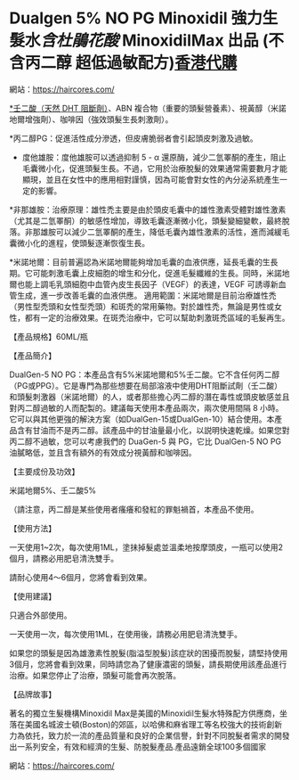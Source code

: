 # Dualgen 5% NO PG Minoxidil 強力生髮水*含杜鵑花酸* MinoxidilMax 出品 (不含丙二醇 超低過敏配方)[香港代購](https://haircores.com/)

網站：https://haircores.com/

[*壬二酸（天然 DHT 阻斷劑）](https://haircores.com/product/dualgen-5-minoxidil-%e5%bc%b7%e5%8a%9b%e7%94%9f%e9%ab%ae%e6%b0%b4%e5%90%ab%e6%9d%9c%e9%b5%91%e8%8a%b1%e9%85%b8-minoxidilmax-%e5%87%ba%e5%93%81-%e4%b8%8d%e5%90%ab%e4%b8%99%e4%ba%8c%e9%86%87/)、ABN 複合物（重要的頭髮營養素）、視黃醇（米諾地爾增強劑）、咖啡因（強效頭髮生長刺激劑）。

*丙二醇PG：促進活性成分滲透，但皮膚脆弱者會引起頭皮刺激及過敏。

* 度他雄胺：度他雄胺可以透過抑制 5 - α 還原酶，減少二氫睪酮的產生，阻止毛囊微小化，促進頭髮生長。不過，它用於治療脫髮的效果通常需要數月才能顯現，並且在女性中的應用相對謹慎，因為可能會對女性的內分泌系統產生一定的影響。

*非那雄胺：治療原理：雄性禿主要是由於頭皮毛囊中的雄性激素受體對雄性激素（尤其是二氫睪酮）的敏感性增加，導致毛囊逐漸微小化，頭髮變細變軟，最終脫落。非那雄胺可以減少二氫睪酮的產生，降低毛囊內雄性激素的活性，進而減緩毛囊微小化的進程，使頭髮逐漸恢復生長。

*米諾地爾：目前普遍認為米諾地爾能夠增加毛囊的血液供應，延長毛囊的生長期。它可能刺激毛囊上皮細胞的增生和分化，促進毛髮纖維的生長。同時，米諾地爾也能上調毛乳頭細胞中血管內皮生長因子（VEGF）的表達，VEGF 可誘導新血管生成，進一步改善毛囊的血液供應。
適用範圍：米諾地爾是目前治療雄性禿（男性型禿頭和女性型禿頭）和斑禿的常用藥物。對於雄性禿，無論是男性或女性，都有一定的治療效果。在斑禿治療中，它可以幫助刺激斑禿區域的毛髮再生。

【產品規格】60ML/瓶

【產品簡介】

DualGen-5 NO PG：本產品含有5%米諾地爾和5%壬二酸。它不含任何丙二醇（PG或PPG）。它是專門為那些想要在局部溶液中使用DHT阻斷試劑（壬二酸）和頭髮刺激器（米諾地爾）的人，或者那些擔心丙二醇的潛在毒性或頭皮敏感並且對丙二醇過敏的人而配製的。建議每天使用本產品兩次，兩次使用間隔 8 小時。它可以與其他更強的解決方案（如DualGen-15或DualGen-10）結合使用。本產品含有甘油而不是丙二醇。該產品中的甘油量最小化，以説明快速乾燥。如果您對丙二醇不過敏，您可以考慮我們的 DuaGen-5 與 PG，它比 DualGen-5 NO PG 油膩略低，並且含有額外的有效成分視黃醇和咖啡因。

【主要成份及功效】

米諾地爾5%、壬二酸5%

（請注意，丙二醇是某些使用者瘙癢和發紅的罪魁禍首，本產品不使用。

【使用方法】

一天使用1~2次，每次使用1ML，塗抺掉髮處並溫柔地按摩頭皮，一瓶可以使用2個月，請務必用肥皂清洗雙手。

請耐心使用4～6個月，您將會看到效果。

【使用建議】

只適合外部使用。

一天使用一次，每次使用1ML，在使用後，請務必用肥皂清洗雙手。

如果您的頭髮是因為雄激素性脫髮(脂溢型脫髮)該症狀的困擾而脫髮，請堅持使用3個月，您將會看到效果，同時請您為了健康濃密的頭髮，請長期使用該產品進行治療。如果您停止了治療，頭髮可能會再次脫落。

【品牌故事】

著名的獨立生髮機構Minoxidil Max是美國的Minoxidil生髮水特殊配方供應商，坐落在美國名城波士頓(Boston)的郊區，以哈佛和麻省理工等名校強大的技術創新力為依托，致力於一流的產品質量和良好的企業信譽，針對不同脫髮者需求的開發出一系列安全，有效和經濟的生髮、防脫髮產品.產品遠銷全球100多個國家

網站：https://haircores.com/
